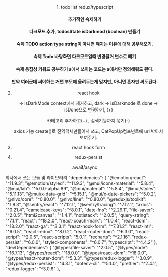 <div align=center>
1. todo list redux/typescript

#### 추가적인 숙제하기

#### 다크모드 추가, todosState isDarkmod (boolean) 만들기

#### 숙제 TODO action type string이 아니면 꺠지는 이유에 대해 공부해오기.

#### 숙제 Todo 바탕화면 다크모드일때 변경될거 변수로 빼기

#### 숙제 응집성 키워드 공부하기 a에서 쓰이는 코드는 a에서만 정의해둬도 된다.

#### 만약 여러군데 써야하는 거면 부모에 올려두는게 맞지만, 아니면 혼자만 써도된다.

2. react hook
   <!-- => 추가 숙제랑 다다음주까지 ..해오기!!!
   // 취소!!! -->

   => isDarkMode context에서 제거하고, dark -> isDarkmode 로 done -> isDone으로 변경하기, (+)

   카테고리 추가하고(+) , 검색기능까지 넣기(-)

   axios 기능 create()로 전역객체만들어서 쓰고, CatPopUp컴포넌트에
   url 박아서 보여주기.

3. react hook form
4. redux-persist

await/async

</div>

회사에서 쓰는 모듈 및 라이브러리
"dependencies": {
"@emotion/react": "^11.9.3",
"@emotion/styled": "^11.9.3",
"@mui/icons-material": "^5.8.4",
"@mui/lab": "^5.0.0-alpha.89",
"@mui/material": "^5.8.4",
"@mui/styles": "^5.11.13",
"@mui/x-data-grid": "^5.15.1",
"@mui/x-date-pickers": "^5.0.2",
"@nivo/core": "^0.80.0",
"@nivo/line": "^0.80.0",
"@reduxjs/toolkit": "^1.8.3",
"@sentry/react": "^7.12.1",
"@sentry/tracing": "^7.12.1",
"axios": "^0.21.4",
"camelcase-keys": "^8.0.1",
"date-fns": "^2.29.1",
"file-saver": "^2.0.5",
"html2canvas": "^1.4.1",
"notistack": "^2.0.5",
"query-string": "^7.1.1",
"react": "^18.2.0",
"react-coach-mark": "^1.0.4",
"react-dom": "^18.2.0",
"react-ga": "^3.3.1",
"react-hook-form": "^7.31.2",
"react-intl": "^6.0.5",
"react-redux": "^8.0.2",
"react-router-dom": "^6.3.0",
"react-script": "^2.0.5",
"react-scripts": "5.0.1",
"recharts": "^2.1.16",
"redux-persist": "^6.0.0",
"styled-components": "^6.0.7",
"typescript": "^4.4.2"
},
"devDependencies": {
"@types/file-saver": "^2.0.5",
"@types/node": "^16.7.13",
"@types/react": "^18.0.0",
"@types/react-dom": "^18.0.0",
"@types/react-router-dom": "^5.3.3",
"@types/redux-logger": "^3.0.9",
"@types/redux-persist": "^4.3.1",
"dotenv-cli": "^5.1.0",
"prettier": "^2.4.1",
"redux-logger": "^3.0.6"
},
